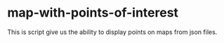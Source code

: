# map-with-points-of-interest
This is script give us the ability to display points on maps from json files.
